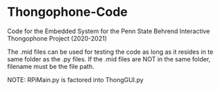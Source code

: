 # Thongophone-Code
Code for the Embedded System for the Penn State Behrend Interactive Thongophone Project (2020-2021)

The .mid files can be used for testing the code as long as it resides in te same folder as the .py files.  If the
.mid files are NOT in the same folder, filename must be the file path.

NOTE: RPiMain.py is factored into ThongGUI.py
